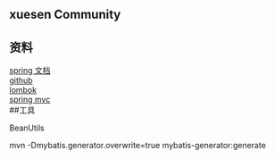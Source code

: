 ## xuesen Community

## 资料
[spring 文档](https://spring.io/guides)<br>
[github](https://developer.github.com/apps/building-oauth-apps)<br>
[lombok](https://projectlombok.org/features/all)<br>
[spring mvc](https://docs.spring.io/spring/docs/5.0.3.RELEASE/spring-framework-reference/web.html#mvc-handlermapping-interceptor)<br>
##工具

BeanUtils <br>


mvn -Dmybatis.generator.overwrite=true mybatis-generator:generate
